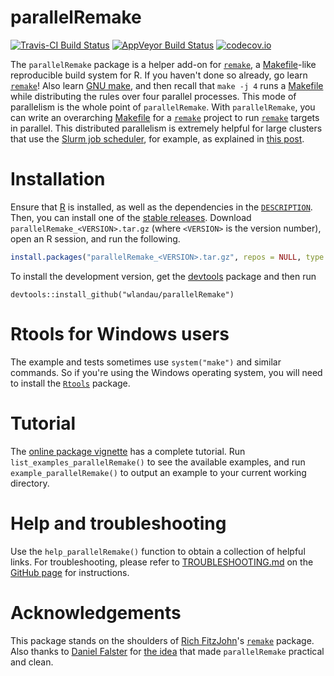 # parallelRemake

[![Travis-CI Build Status](https://travis-ci.org/wlandau/parallelRemake.svg?branch=master)](https://travis-ci.org/wlandau/parallelRemake)
[![AppVeyor Build Status](https://ci.appveyor.com/api/projects/status/github/wlandau/parallelRemake?branch=master&svg=true)](https://ci.appveyor.com/project/wlandau/parallelRemake)
[![codecov.io](https://codecov.io/github/wlandau/parallelRemake/coverage.svg?branch=master)](https://codecov.io/github/wlandau/parallelRemake?branch=master)

The `parallelRemake` package is a helper add-on for [`remake`](https://github.com/richfitz/remake), a [Makefile](https://www.gnu.org/software/make/)-like reproducible build system for R. If you haven't done so already, go learn [`remake`](https://github.com/richfitz/remake)! Also learn [GNU make](https://www.gnu.org/software/make/), and then recall that `make -j 4` runs a [Makefile](https://www.gnu.org/software/make/) while distributing the rules over four parallel processes. This mode of parallelism is the whole point of `parallelRemake`. With `parallelRemake`, you can write an overarching [Makefile](https://www.gnu.org/software/make/) for a [`remake`](https://github.com/richfitz/remake) project to run [`remake`](https://github.com/richfitz/remake) targets in parallel. This distributed parallelism is extremely helpful for large clusters that use the [Slurm job scheduler](http://slurm.schedmd.com/), for example, as explained in [this post](http://plindenbaum.blogspot.com/2014/09/parallelizing-gnu-make-4-in-slurm.html).

# Installation

Ensure that [R](https://www.r-project.org/) is installed, as well as the dependencies in the [`DESCRIPTION`](https://github.com/wlandau/parallelRemake/blob/master/DESCRIPTION). Then, you can install one of the [stable releases](https://github.com/wlandau/parallelRemake/releases). Download `parallelRemake_<VERSION>.tar.gz` (where `<VERSION>` is the version number), open an R session, and run the following.

```r
install.packages("parallelRemake_<VERSION>.tar.gz", repos = NULL, type = "source")
```

To install the development version, get the [devtools](https://cran.r-project.org/web/packages/devtools/) package and then run

```
devtools::install_github("wlandau/parallelRemake")
```

# Rtools for Windows users

The example and tests sometimes use `system("make")` and similar commands. So if you're using the Windows operating system, you will need to install the [`Rtools`](https://github.com/stan-dev/rstan/wiki/Install-Rtools-for-Windows) package.

# Tutorial

The [online package vignette](https://github.com/wlandau/parallelRemake/blob/master/vignettes/parallelRemake.Rmd) has a complete tutorial. Run `list_examples_parallelRemake()` to see the available examples, and run `example_parallelRemake()` to output an example to your current working directory.


# Help and troubleshooting

Use the `help_parallelRemake()` function to obtain a collection of helpful links. For troubleshooting, please refer to [TROUBLESHOOTING.md](https://github.com/wlandau/parallelRemake/blob/master/TROUBLESHOOTING.md) on the [GitHub page](https://github.com/wlandau/parallelRemake) for instructions.

# Acknowledgements

This package stands on the shoulders of [Rich FitzJohn](https://richfitz.github.io/)'s [`remake`](https://github.com/richfitz/remake) package. Also thanks to [Daniel Falster](http://danielfalster.com/) for [the idea](https://github.com/richfitz/remake/issues/84) that made `parallelRemake` practical and clean.
